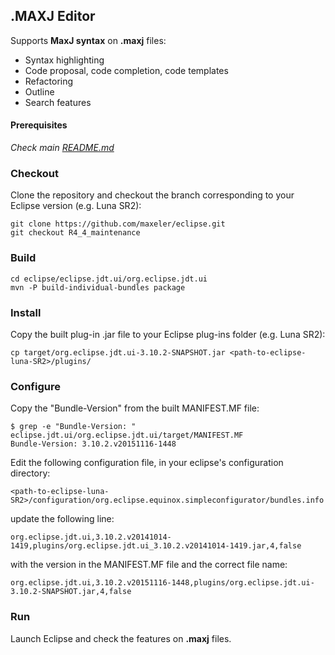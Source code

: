 ## .MAXJ Editor
Supports **MaxJ syntax** on **.maxj** files:
  * Syntax highlighting
  * Code proposal, code completion, code templates
  * Refactoring
  * Outline
  * Search features

#### Prerequisites
*Check main [README.md](https://github.com/maxeler/eclipse/tree/R4_4_maintenance)*

### Checkout
Clone the repository and checkout the branch corresponding to your Eclipse version (e.g. Luna SR2):
```
git clone https://github.com/maxeler/eclipse.git
git checkout R4_4_maintenance
```

### Build
```
cd eclipse/eclipse.jdt.ui/org.eclipse.jdt.ui
mvn -P build-individual-bundles package
```

### Install
Copy the built plug-in .jar file to your Eclipse plug-ins folder (e.g. Luna SR2):
```
cp target/org.eclipse.jdt.ui-3.10.2-SNAPSHOT.jar <path-to-eclipse-luna-SR2>/plugins/
```

### Configure
Copy the "Bundle-Version" from the built MANIFEST.MF file:
```
$ grep -e "Bundle-Version: " eclipse.jdt.ui/org.eclipse.jdt.ui/target/MANIFEST.MF
Bundle-Version: 3.10.2.v20151116-1448
```
Edit the following configuration file, in your eclipse's configuration directory:
```
<path-to-eclipse-luna-SR2>/configuration/org.eclipse.equinox.simpleconfigurator/bundles.info
```
update the following line:
```
org.eclipse.jdt.ui,3.10.2.v20141014-1419,plugins/org.eclipse.jdt.ui_3.10.2.v20141014-1419.jar,4,false
```
with the version in the MANIFEST.MF file and the correct file name:
```
org.eclipse.jdt.ui,3.10.2.v20151116-1448,plugins/org.eclipse.jdt.ui-3.10.2-SNAPSHOT.jar,4,false
```

### Run
Launch Eclipse and check the features on **.maxj** files.
